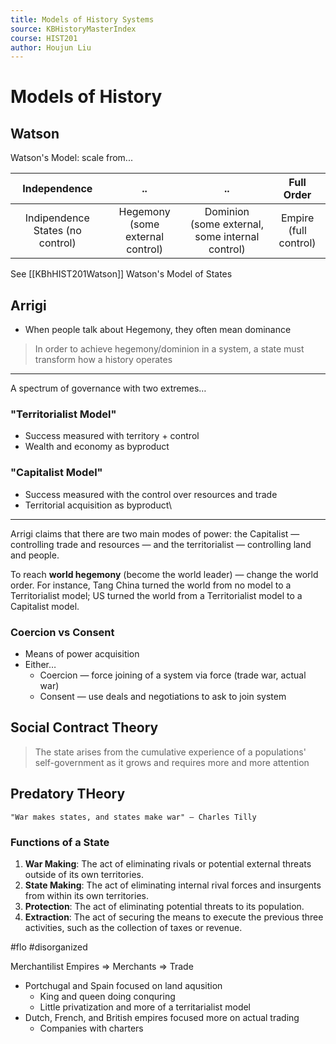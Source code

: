 ```yaml
---
title: Models of History Systems
source: KBHistoryMasterIndex
course: HIST201
author: Houjun Liu
---
```


#  Models of History
## Watson

Watson's Model: scale from... 

| Independence                     | ..                               | ..                                              | Full Order            |
|:--------------------------------:|:--------------------------------:|:-----------------------------------------------:|:---------------------:|
| Indipendence States (no control) | Hegemony (some external control) | Dominion (some external, some internal control) | Empire (full control) |

See [[KBhHIST201Watson]] Watson's Model of States

## Arrigi
* When people talk about Hegemony, they often mean dominance

> In order to achieve hegemony/dominion in a system, a state must transform how a history operates

***

A spectrum of governance with two extremes…

### "Territorialist Model"
* Success measured with territory + control
* Wealth and economy as byproduct

### "Capitalist Model"
* Success measured with the control over resources and trade
* Territorial acquisition as byproduct\

***

Arrigi claims that there are two main modes of power: the Capitalist — controlling trade and resources — and the territorialist — controlling land and people.

To reach **world hegemony** (become the world leader) — change the world order. For instance, Tang China turned the world from no model to a Territorialist model; US turned the world from a Territorialist model to a Capitalist model.

### Coercion vs Consent
* Means of power acquisition
* Either…
    * Coercion — force joining of a system via force (trade war, actual war)
    * Consent — use deals and negotiations to ask to join system
    
## Social Contract Theory
> The state arises from the cumulative experience of a populations' self-government as it grows and requires more and more attention

## Predatory THeory

    "War makes states, and states make war" — Charles Tilly
    
### Functions of a State

1. **War Making**: The act of eliminating rivals or potential external threats outside of its own territories.
2. **State Making**: The act of eliminating internal rival forces and insurgents from within its own territories.
3. **Protection**: The act of eliminating potential threats to its population.
4. **Extraction**: The act of securing the means to execute the previous three activities, such as the collection of taxes or revenue.
 
#flo  #disorganized 

Merchantilist Empires => Merchants => Trade

* Portchugal and Spain focused on land aqusition
	* King and queen doing conquring
	* Little privatization and more of a territarialist model
* Dutch, French, and British empires focused more on actual trading
	* Companies with charters 

